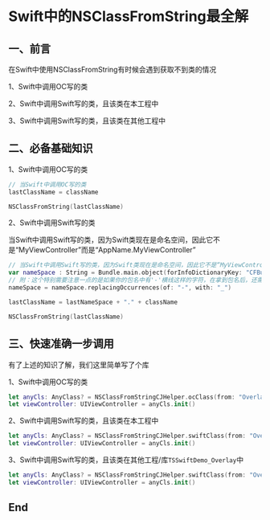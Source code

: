 # Swift中的NSClassFromString最全解

## 一、前言

在Swift中使用NSClassFromString有时候会遇到获取不到类的情况

1、Swift中调用OC写的类

2、Swift中调用Swift写的类，且该类在本工程中

3、Swift中调用Swift写的类，且该类在其他工程中



## 二、必备基础知识

1、Swift中调用OC写的类

```swift
// 当Swift中调用OC写的类
lastClassName = className

NSClassFromString(lastClassName)
```

2、Swift中调用Swift写的类

当Swift中调用Swift写的类，因为Swift类现在是命名空间，因此它不是“MyViewController”而是“AppName.MyViewController”

```swift
// 当Swift中调用Swift写的类，因为Swift类现在是命名空间，因此它不是“MyViewController”而是“AppName.MyViewController”
var nameSpace : String = Bundle.main.object(forInfoDictionaryKey: "CFBundleExecutable") as! String
// 附：这个特别需要注意一点的是如果你的包名中有'-'横线这样的字符，在拿到包名后，还需要把包名的'-'转换成'_'下横线，这点特别坑(折腾了半天才找到原因😤)
nameSpace = nameSpace.replacingOccurrences(of: "-", with: "_")

lastClassName = lastNameSpace + "." + className

NSClassFromString(lastClassName)
```



## 三、快速准确一步调用

有了上述的知识了解，我们这里简单写了个库

1、Swift中调用OC写的类

```swift
let anyCls: AnyClass? = NSClassFromStringCJHelper.ocClass(from: "OverlayHomeViewController")
let viewController: UIViewController = anyCls.init()
```

2、Swift中调用Swift写的类，且该类在本工程中

```swift
let anyCls: AnyClass? = NSClassFromStringCJHelper.swiftClass(from: "OverlayHomeViewController", nameSpace: '')
let viewController: UIViewController = anyCls.init()
```

3、Swift中调用Swift写的类，且该类在其他工程/库`TSSwiftDemo_Overlay`中

```swift
let anyCls: AnyClass? = NSClassFromStringCJHelper.swiftClass(from: "OverlayHomeViewController", nameSpace: 'TSSwiftDemo_Overlay')
let viewController: UIViewController = anyCls.init()
```





## End